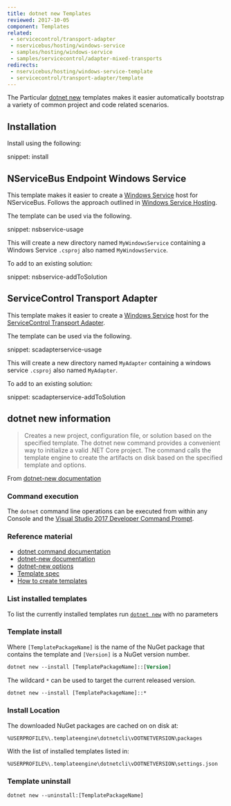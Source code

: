 ```yaml
---
title: dotnet new Templates
reviewed: 2017-10-05
component: Templates
related:
 - servicecontrol/transport-adapter
 - nservicebus/hosting/windows-service
 - samples/hosting/windows-service
 - samples/servicecontrol/adapter-mixed-transports
redirects:
 - nservicebus/hosting/windows-service-template
 - servicecontrol/transport-adapter/template
---
```



The Particular [dotnet new](https://docs.microsoft.com/dotnet/core/tools/dotnet-new) templates makes it easier automatically bootstrap a variety of common project and code related scenarios.


## Installation

Install using the following:

snippet: install


## NServiceBus Endpoint Windows Service

This template makes it easier to create a [Windows Service](https://docs.microsoft.com/en-us/dotnet/framework/windows-services/introduction-to-windows-service-applications) host for NServiceBus. Follows the approach outlined in [Windows Service Hosting](/nservicebus/hosting/windows-service.md).

The template can be used via the following.

snippet: nsbservice-usage

This will create a new directory named `MyWindowsService` containing a Windows Service `.csproj` also named `MyWindowsService`.

To add to an existing solution:

snippet: nsbservice-addToSolution


## ServiceControl Transport Adapter

This template makes it easier to create a [Windows Service](https://docs.microsoft.com/en-us/dotnet/framework/windows-services/introduction-to-windows-service-applications) host for the [ServiceControl Transport Adapter](/servicecontrol/transport-adapter/).

The template can be used via the following.

snippet: scadapterservice-usage

This will create a new directory named `MyAdapter` containing a windows service `.csproj` also named `MyAdapter`.

To add to an existing solution:

snippet: scadapterservice-addToSolution


## dotnet new information

> Creates a new project, configuration file, or solution based on the specified template. The dotnet new command provides a convenient way to initialize a valid .NET Core project. The command calls the template engine to create the artifacts on disk based on the specified template and options.

From [dotnet-new documentation](https://docs.microsoft.com/dotnet/core/tools/dotnet-new)


### Command execution

The `dotnet` command line operations can be executed from within any Console and the [Visual Studio 2017 Developer Command Prompt](https://docs.microsoft.com/dotnet/framework/tools/developer-command-prompt-for-vs).


### Reference material

 * [dotnet command documentation](https://docs.microsoft.com/dotnet/core/tools/dotnet)
 * [dotnet-new documentation](https://docs.microsoft.com/dotnet/core/tools/dotnet-new)
 * [dotnet-new options](https://docs.microsoft.com/dotnet/core/tools/dotnet-new?tabs=netcore2x#options)
 * [Template spec](https://github.com/dotnet/templating/wiki/%22Runnable-Project%22-Templates)
 * [How to create templates](https://blogs.msdn.microsoft.com/dotnet/2017/04/02/how-to-create-your-own-templates-for-dotnet-new/)


### List installed templates

To list the currently installed templates run [`dotnet new`](https://docs.microsoft.com/dotnet/core/tools/dotnet-new) with no parameters


### Template install

Where `[TemplatePackageName]` is the name of the NuGet package that contains the template and `[Version]` is a NuGet version number.

```ps
dotnet new --install [TemplatePackageName]::[Version]
```

The wildcard `*` can be used to target the current released version.

```ps
dotnet new --install [TemplatePackageName]::*
```


### Install Location

The downloaded NuGet packages are cached on on disk at:

```
%USERPROFILE%\.templateengine\dotnetcli\vDOTNETVERSION\packages
```

With the list of installed templates listed in:

```
%USERPROFILE%\.templateengine\dotnetcli\vDOTNETVERSION\settings.json
```


### Template uninstall

```ps
dotnet new --uninstall:[TemplatePackageName]
```
